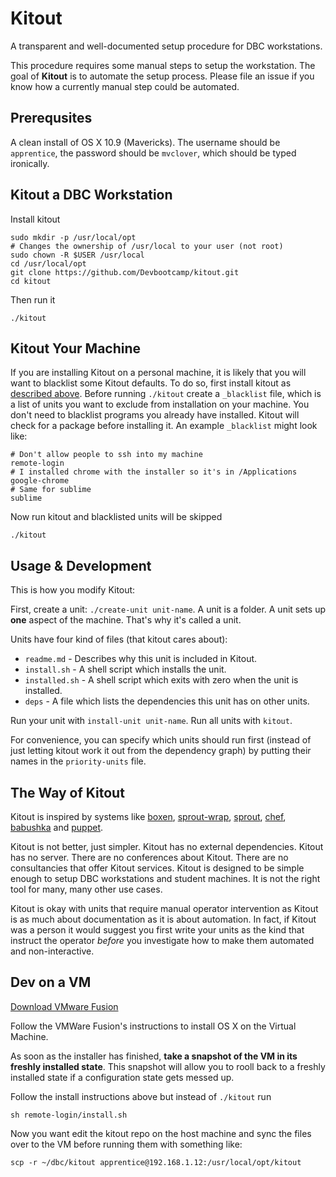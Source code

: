 # Kitout

A transparent and well-documented setup procedure for DBC workstations.

This procedure requires some manual steps to setup the workstation. The goal of
**Kitout** is to automate the setup process. Please file an issue if you know
how a currently manual step could be automated.

## Prerequsites

A clean install of OS X 10.9 (Mavericks). The username should be `apprentice`,
the password should be `mvclover`, which should be typed ironically.

## Kitout a DBC Workstation

Install kitout

    sudo mkdir -p /usr/local/opt
    # Changes the ownership of /usr/local to your user (not root)
    sudo chown -R $USER /usr/local
    cd /usr/local/opt
    git clone https://github.com/Devbootcamp/kitout.git
    cd kitout

Then run it

    ./kitout

## Kitout Your Machine

If you are installing Kitout on a personal machine, it is likely that you will
want to blacklist some Kitout defaults. To do so, first install kitout as
[described above](#kitout-a-dbc-workstation). Before running `./kitout` create
a `_blacklist` file, which is a list of units you want to exclude from
installation on your machine. You don't need to blacklist programs you
already have installed.  Kitout will check for a package before installing it.
An example `_blacklist` might look like:

    # Don't allow people to ssh into my machine
    remote-login
    # I installed chrome with the installer so it's in /Applications
    google-chrome
    # Same for sublime
    sublime

Now run kitout and blacklisted units will be skipped

    ./kitout


## Usage & Development

This is how you modify Kitout:

First, create a unit: `./create-unit unit-name`. A unit is a folder. A unit
sets up **one** aspect of the machine. That's why it's called a unit.

Units have four kind of files (that kitout cares about):

* `readme.md` - Describes why this unit is included in Kitout.
* `install.sh` - A shell script which installs the unit.
* `installed.sh` - A shell script which exits with zero when the unit is installed.
* `deps` - A file which lists the dependencies this unit has on other units.

Run your unit with `install-unit unit-name`. Run all units with `kitout`.

For convenience, you can specify which units should run first (instead of
just letting kitout work it out from the dependency graph) by putting their
names in the `priority-units` file.

## The Way of Kitout

Kitout is inspired by systems like [boxen], [sprout-wrap], [sprout], [chef],
[babushka] and [puppet].

Kitout is not better, just simpler. Kitout has no external dependencies. Kitout
has no server. There are no conferences about Kitout. There are no consultancies
that offer Kitout services. Kitout is designed to be simple enough to setup DBC
workstations and student machines. It is not the right tool for many, many other
use cases.

Kitout is okay with units that require manual operator intervention as Kitout is
as much about documentation as it is about automation. In fact, if Kitout was a
person it would suggest you first write your units as the kind that instruct the
operator _before_ you investigate how to make them automated and non-interactive.

[boxen]: http://boxen.github.com
[sprout-wrap]: https://github.com/pivotal-sprout/sprout-wrap
[sprout]: https://github.com/pivotal-sprout/sprout
[babushka]: http://babushka.me
[chef]: http://www.opscode.com/chef
[puppet]: http://puppetlabs.com

## Dev on a VM

[Download VMware Fusion](http://www.vmware.com/products/fusion/)

Follow the VMWare Fusion's instructions to install OS X on the Virtual Machine.

As soon as the installer has finished, **take a snapshot of the VM in its
freshly installed state**. This snapshot will allow you to rooll back to a freshly installed state if a configuration state gets messed up.

Follow the install instructions above but instead of `./kitout` run

    sh remote-login/install.sh

Now you want edit the kitout repo on the host machine and sync the files over
to the VM before running them with something like:

    scp -r ~/dbc/kitout apprentice@192.168.1.12:/usr/local/opt/kitout
